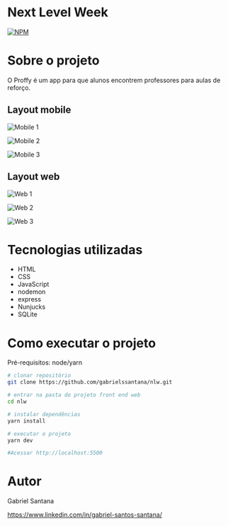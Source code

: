 # Next Level Week 
[![NPM](https://img.shields.io/npm/l/react)](https://github.com/gabrielssantana/nlw/blob/main/LICENSE) 

# Sobre o projeto

O Proffy é um app para que alunos encontrem professores para aulas de reforço.

## Layout mobile

![Mobile 1](https://github.com/gabrielssantana/assets/blob/main/nlw/proffy-home-mobile.png)

![Mobile 2](https://github.com/gabrielssantana/assets/blob/main/nlw/proffy-search-mobile.png)

![Mobile 3](https://github.com/gabrielssantana/assets/blob/main/nlw/proffy-register-mobile.png)


## Layout web
![Web 1](https://github.com/gabrielssantana/assets/blob/main/nlw/proffy-home-web.png)

![Web 2](https://github.com/gabrielssantana/assets/blob/main/nlw/proffy-register-web.png)

![Web 3](https://github.com/gabrielssantana/assets/blob/main/nlw/proffy-search-web.png)

# Tecnologias utilizadas
- HTML
- CSS
- JavaScript
- nodemon
- express
- Nunjucks
- SQLite

# Como executar o projeto
Pré-requisitos: node/yarn

```bash
# clonar repositório
git clone https://github.com/gabrielssantana/nlw.git

# entrar na pasta do projeto front end web
cd nlw

# instalar dependências
yarn install

# executar o projeto
yarn dev

#Acessar http://localhost:5500
```

# Autor

Gabriel Santana

https://www.linkedin.com/in/gabriel-santos-santana/

